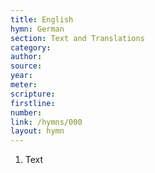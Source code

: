 ```yaml
---
title: English
hymn: German
section: Text and Translations
category: 
author:
source: 
year: 
meter: 
scripture: 
firstline: 
number: 
link: /hymns/000
layout: hymn
---
```


1. Text
